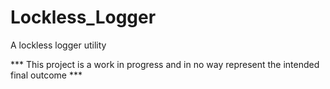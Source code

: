 # Lockless_Logger
A lockless logger utility

*** This project is a work in progress and in no way represent the intended final outcome ***
